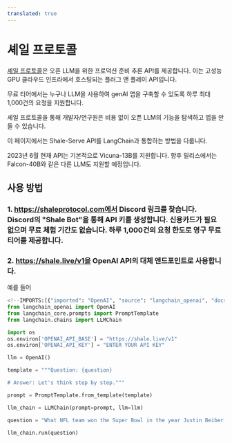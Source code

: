 ```yaml
---
translated: true
---
```


# 셰일 프로토콜

[셰일 프로토콜](https://shaleprotocol.com)은 오픈 LLM을 위한 프로덕션 준비 추론 API를 제공합니다. 이는 고성능 GPU 클라우드 인프라에서 호스팅되는 플러그 앤 플레이 API입니다.

무료 티어에서는 누구나 LLM을 사용하여 genAI 앱을 구축할 수 있도록 하루 최대 1,000건의 요청을 지원합니다.

셰일 프로토콜을 통해 개발자/연구원은 비용 없이 오픈 LLM의 기능을 탐색하고 앱을 만들 수 있습니다.

이 페이지에서는 Shale-Serve API를 LangChain과 통합하는 방법을 다룹니다.

2023년 6월 현재 API는 기본적으로 Vicuna-13B를 지원합니다. 향후 릴리스에서는 Falcon-40B와 같은 다른 LLM도 지원할 예정입니다.

## 사용 방법

### 1. https://shaleprotocol.com에서 Discord 링크를 찾습니다. Discord의 "Shale Bot"을 통해 API 키를 생성합니다. 신용카드가 필요 없으며 무료 체험 기간도 없습니다. 하루 1,000건의 요청 한도로 영구 무료 티어를 제공합니다.

### 2. https://shale.live/v1을 OpenAI API의 대체 엔드포인트로 사용합니다.

예를 들어

```python
<!--IMPORTS:[{"imported": "OpenAI", "source": "langchain_openai", "docs": "https://api.python.langchain.com/en/latest/llms/langchain_openai.llms.base.OpenAI.html", "title": "Shale Protocol"}, {"imported": "PromptTemplate", "source": "langchain_core.prompts", "docs": "https://api.python.langchain.com/en/latest/prompts/langchain_core.prompts.prompt.PromptTemplate.html", "title": "Shale Protocol"}, {"imported": "LLMChain", "source": "langchain.chains", "docs": "https://api.python.langchain.com/en/latest/chains/langchain.chains.llm.LLMChain.html", "title": "Shale Protocol"}]-->
from langchain_openai import OpenAI
from langchain_core.prompts import PromptTemplate
from langchain.chains import LLMChain

import os
os.environ['OPENAI_API_BASE'] = "https://shale.live/v1"
os.environ['OPENAI_API_KEY'] = "ENTER YOUR API KEY"

llm = OpenAI()

template = """Question: {question}

# Answer: Let's think step by step."""

prompt = PromptTemplate.from_template(template)

llm_chain = LLMChain(prompt=prompt, llm=llm)

question = "What NFL team won the Super Bowl in the year Justin Beiber was born?"

llm_chain.run(question)

```
